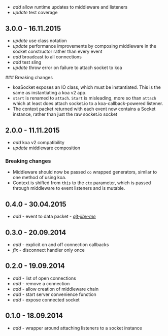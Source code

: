
##

* _add_ allow runtime updates to middleware and listeners
* _update_ test coverage

## 3.0.0 - 16.11.2015

* _update_ use class notation
* _update_ performance improvements by composing middleware in the socket constructor rather than every event
* _add_ broadcast to all connections
* _add_ test sling
* _update_ throw error on failure to attach socket to koa

### Breaking changes

* koaSocket exposes an IO class, which must be instantiated. This is the same as instantiating a koa v2 app.
* `start` is renamed to `attach`. `Start` is misleading, more so than `attach` which at least does attach socket.io to a koa-callback-powered listener.
* The context packet returned with each event now contains a Socket instance, rather than just the raw socket.io socket


## 2.0.0 - 11.11.2015

* _add_ koa v2 compatibility
* _update_ middleware composition

### Breaking changes

* Middleware should now be passed `co` wrapped generators, similar to one method of using koa.
* Context is shifted from `this` to the `ctx` parameter, which is passed through middleware to event listeners and is mutable.


## 0.4.0 - 30.04.2015

* _add_ - event to data packet - *[git-jiby-me](https://github.com/git-jiby-me)*

## 0.3.0 - 20.09.2014

* _add_ - explicit on and off connection callbacks
* _fix_ - disconnect handler only once

## 0.2.0 - 19.09.2014

* _add_ - list of open connections
* _add_ - remove a connection
* _add_ - allow creation of middleware chain
* _add_ - start server convenience function
* _add_ - expose connected socket

## 0.1.0 - 18.09.2014

* _add_ - wrapper around attaching listeners to a socket instance
